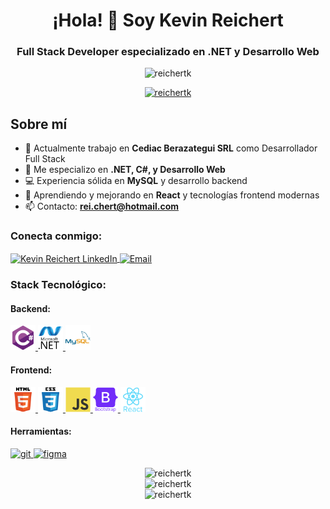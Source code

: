<h1 align="center">¡Hola! 👋 Soy Kevin Reichert</h1>
<h3 align="center">Full Stack Developer especializado en .NET y Desarrollo Web</h3>

<p align="center">
  <img src="https://komarev.com/ghpvc/?username=reichertk&label=Visitas%20al%20perfil&color=0e75b6&style=flat" alt="reichertk" />
</p>

<div align="center">
  <a href="https://github.com/ryo-ma/github-profile-trophy">
    <img src="https://github-profile-trophy.vercel.app/?username=reichertk&theme=nord&column=4&row=1" alt="reichertk" />
  </a>
</div>

<h2 align="left">Sobre mí</h2>

- 🔭 Actualmente trabajo en **Cediac Berazategui SRL** como Desarrollador Full Stack
- 🌱 Me especializo en **.NET, C#, y Desarrollo Web**
- 💻 Experiencia sólida en **MySQL** y desarrollo backend
- 🚀 Aprendiendo y mejorando en **React** y tecnologías frontend modernas
- 📫 Contacto: **rei.chert@hotmail.com**

<h3 align="left">Conecta conmigo:</h3>
<p align="left">
  <a href="https://linkedin.com/in/kevin-reicherth" target="blank">
    <img align="center" src="https://raw.githubusercontent.com/rahuldkjain/github-profile-readme-generator/master/src/images/icons/Social/linked-in-alt.svg" alt="Kevin Reichert LinkedIn" height="30" width="40" />
  </a>
  <a href="mailto:rei.chert@hotmail.com">
    <img align="center" src="https://raw.githubusercontent.com/maurodesouza/profile-readme-generator/master/src/assets/icons/social/microsoft-outlook/default.svg" alt="Email" height="30" width="40" />
  </a>
</p>

<h3 align="left">Stack Tecnológico:</h3>

<h4>Backend:</h4>
<p align="left">
  <a href="https://www.w3schools.com/cs/" target="_blank" rel="noreferrer">
    <img src="https://raw.githubusercontent.com/devicons/devicon/master/icons/csharp/csharp-original.svg" alt="csharp" width="40" height="40"/>
  </a>
  <a href="https://dotnet.microsoft.com/" target="_blank" rel="noreferrer">
    <img src="https://raw.githubusercontent.com/devicons/devicon/master/icons/dot-net/dot-net-original-wordmark.svg" alt="dotnet" width="40" height="40"/>
  </a>
  <a href="https://www.mysql.com/" target="_blank" rel="noreferrer">
    <img src="https://raw.githubusercontent.com/devicons/devicon/master/icons/mysql/mysql-original-wordmark.svg" alt="mysql" width="40" height="40"/>
  </a>
</p>

<h4>Frontend:</h4>
<p align="left">
  <a href="https://www.w3.org/html/" target="_blank" rel="noreferrer">
    <img src="https://raw.githubusercontent.com/devicons/devicon/master/icons/html5/html5-original-wordmark.svg" alt="html5" width="40" height="40"/>
  </a>
  <a href="https://www.w3schools.com/css/" target="_blank" rel="noreferrer">
    <img src="https://raw.githubusercontent.com/devicons/devicon/master/icons/css3/css3-original-wordmark.svg" alt="css3" width="40" height="40"/>
  </a>
  <a href="https://developer.mozilla.org/en-US/docs/Web/JavaScript" target="_blank" rel="noreferrer">
    <img src="https://raw.githubusercontent.com/devicons/devicon/master/icons/javascript/javascript-original.svg" alt="javascript" width="40" height="40"/>
  </a>
  <a href="https://getbootstrap.com" target="_blank" rel="noreferrer">
    <img src="https://raw.githubusercontent.com/devicons/devicon/master/icons/bootstrap/bootstrap-plain-wordmark.svg" alt="bootstrap" width="40" height="40"/>
  </a>
  <a href="https://reactjs.org/" target="_blank" rel="noreferrer">
    <img src="https://raw.githubusercontent.com/devicons/devicon/master/icons/react/react-original-wordmark.svg" alt="react" width="40" height="40"/>
  </a>
</p>

<h4>Herramientas:</h4>
<p align="left">
  <a href="https://git-scm.com/" target="_blank" rel="noreferrer">
    <img src="https://www.vectorlogo.zone/logos/git-scm/git-scm-icon.svg" alt="git" width="40" height="40"/>
  </a>
  <a href="https://www.figma.com/" target="_blank" rel="noreferrer">
    <img src="https://www.vectorlogo.zone/logos/figma/figma-icon.svg" alt="figma" width="40" height="40"/>
  </a>
</p>

<div align="center">
  <img src="https://github-readme-stats.vercel.app/api/top-langs?username=reichertk&show_icons=true&locale=es&layout=compact&theme=nord" alt="reichertk" />
</div>

<div align="center">
  <img src="https://github-readme-stats.vercel.app/api?username=reichertk&show_icons=true&locale=es&theme=nord" alt="reichertk" />
</div>

<div align="center">
  <img src="https://github-readme-streak-stats.herokuapp.com/?user=reichertk&theme=nord" alt="reichertk" />
</div>
